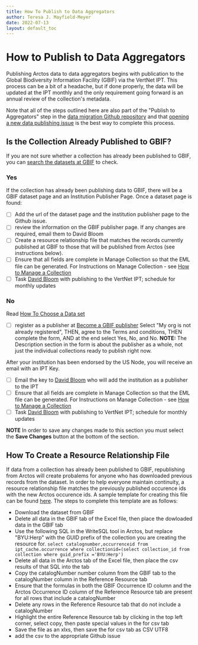 ```yaml
---
title: How To Publish to Data Aggregators
author: Teresa J. Mayfield-Meyer
date: 2022-07-13
layout: default_toc
---
```


# How to Publish to Data Aggregators

Publishing Arctos data to data aggregators begins with publication to the Global Biodiversity Information Facility (GBIF) via the VertNet IPT. This process can be a bit of a headache, but if done properly, the data will be updated at the IPT monthly and the only requirement going forward is an annual review of the collection's metadata.

Note that all of the steps outlined here are also part of the "Publish to Aggregators" step in the [data migration Github repository](https://github.com/ArctosDB/data-migration/issues) and that [opening a new data publishing issue](https://github.com/ArctosDB/data-migration/issues/new?assignees=&labels=&template=12--publication-to-aggregators.md&title=Acronym+Collection+-+12.+Publish+to+Aggregators) is the best way to complete this process.

## Is the Collection Already Published to GBIF?

If you are not sure whether a collection has already been published to GBIF, you can [search the datasets at GBIF](https://www.gbif.org/dataset/search) to check. 

### Yes

If the collection has already been publishing data to GBIF, there will be a GBIF dataset page and an Institution Publisher Page.  Once a dataset page is found:

- [ ] Add the url of the dataset page and the institution publisher page to the Github issue.
- [ ] review the information on the GBIF publisher page. If any changes are required, email them to David Bloom
- [ ] Create a resource relationship file that matches the records currently published at GBIF to those that will be published from Arctos (see instructions below).
- [ ] Ensure that all fields are complete in Manage Collection so that the EML file can be generated. For Instructions on Manage Collection - see [How to Manage a Collection](https://handbook.arctosdb.org/how_to/How-to-Manage-a-Collection-in-Arctos.html)
- [ ] Task [David Bloom](https://arctos.database.museum/agent/21314879) with publishing to the VertNet IPT; schedule for monthly updates

### No

Read [How To Choose a Data set](https://discourse.gbif.org/t/how-to-choose-a-dataset-class-on-gbif-gbif-data-blog/1513)

- [ ] register as a publisher at [Become a GBIF publisher](https://www.gbif.org/become-a-publisher)
Select "My org is not already registered", THEN, agree to the Terms and conditions, THEN complete the form, AND at the end select Yes, No, and No. **NOTE:** The Description section in the form is about the publisher as a whole, not just the individual collections ready to publish right now. 

After your institution has been endorsed by the US Node, you will receive an email with an IPT Key.
- [ ]  Email the key to [David Bloom](https://arctos.database.museum/agent/21314879) who will add the institution as a publisher to the IPT 
- [ ] Ensure that all fields are complete in Manage Collection so that the EML file can be generated. For Instructions on Manage Collection - see [How to Manage a Collection](https://handbook.arctosdb.org/how_to/How-to-Manage-a-Collection-in-Arctos.html)
- [ ] Task [David Bloom](https://arctos.database.museum/agent/21314879) with publishing to VertNet IPT; schedule for monthly updates

**NOTE** In order to save any changes made to this section you must select the **Save Changes** button at the bottom of the section.

## How To Create a Resource Relationship File

If data from a collection has already been published to GBIF, republishing from Arctos will create probalems for anyone who has downloaded previous records from the dataset. In order to help everyone maintain continuity, a resource relationship file matches the previously published occurence ids with the new Arctos occurence ids. A sample template for creating this file can be found [here](https://github.com/ArctosDB/documentation-wiki/blob/gh-pages/files/resource.reference.BYU.Herp.xlsx). The steps to complete this template are as follows:

 - Download the dataset from GBIF 
 - Delete all data in the GBIF tab of the Excel file, then place the dowloaded data in the GBIF tab 
 - Use the following SQL in the WriteSQL tool in Arctos, but replace "BYU:Herp" with the GUID prefix of the collection you are creating the resource for. 
 ```select catalognumber,occurrenceid from ipt_cache.occurrence where collectionid=(select collection_id from collection where guid_prefix ='BYU:Herp')``` 
 - Delete all data in the Arctos tab of the Excel file, then place the csv results of that SQL into the tab 
 - Copy the catalogNumber number column from the GBIF tab to the catalogNumber column in the Reference Resource tab 
 - Ensure that the formulas in both the GBIF Occurrence ID column and the Arctos Occurrence ID column of the Reference Resource tab are present for all rows that include a catalogNumber 
 - Delete any rows in the Reference Resource tab that do not include a catalogNumber 
 - Highlight the entire Reference Resource tab by clicking in the top left corner, select copy, then paste special values in the for csv tab 
 - Save the file as an xlxs, then save the for csv tab as CSV UTF8 
 - add the csv to the appropriate Github issue 
 